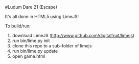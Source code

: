 #Ludum Dare 21 (Escape)

It's all done in HTML5 using LimeJS!

To build/run:

 1. download LimeJS (http://www.github.com/digitalfruit/limejs)
 2. run bin/lime.py init
 3. clone this repo to a sub-folder of limejs
 4. run bin/lime.py update
 5. open game.html
